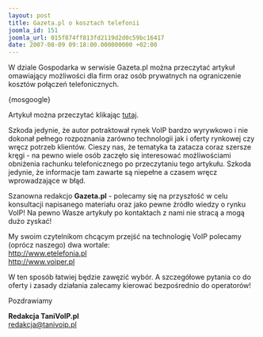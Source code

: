```yaml
---
layout: post
title: Gazeta.pl o kosztach telefonii
joomla_id: 151
joomla_url: 015f874ff813fd2119d2d0c59bc16417
date: 2007-08-09 09:18:00.000000000 +02:00
---
```

W dziale Gospodarka w serwisie Gazeta.pl można przeczytać artykuł omawiający możliwości dla firm oraz os&oacute;b prywatnych na ograniczenie koszt&oacute;w połączeń telefonicznych.<p>{mosgoogle}</p><p>Artykuł można przeczytać klikając <a href="http://gospodarka.gazeta.pl/gospodarka/1,69805,4373962.html" target="_blank">tutaj</a>.</p><p>Szkoda jedynie, że autor potraktował rynek VoIP bardzo wyrywkowo i nie dokonał pełnego rozpoznania zar&oacute;wno technologii jak i oferty rynkowej czy wręcz potrzeb klient&oacute;w. Cieszy nas, że tematyka ta zatacza coraz szersze kręgi - na pewno wiele os&oacute;b zaczęło się interesować możliwościami obniżenia rachunku telefonicznego po przeczytaniu tego artykułu. Szkoda jedynie, że informacje tam zawarte są niepełne a czasem wręcz wprowadzające w błąd.</p><p>Szanowna redakcjo <strong>Gazeta.pl</strong> - polecamy się na przyszłość w celu konsultacji napisanego materiału oraz jako pewne źr&oacute;dło wiedzy o rynku VoIP! Na pewno Wasze artykuły po kontaktach z nami nie stracą a mogą dużo zyskać!</p><p>My swoim czytelnikom chcącym przejść na technologię VoIP polecamy (opr&oacute;cz naszego) dwa wortale:<br /><a href="http://www.etelefonia.pl" target="_blank">http://www.etelefonia.pl</a><br /><a href="http://www.voiper.pl" target="_blank">http://www.voiper.pl</a></p><p>W ten spos&oacute;b łatwiej będzie zawęzić wyb&oacute;r. A szczeg&oacute;łowe pytania co do oferty i zasady działania zalecamy kierować bezpośrednio do operator&oacute;w!</p><p>Pozdrawiamy</p><p><strong>Redakcja TaniVoIP.pl</strong><br /><a href="mailto:redakcja@tanivoip.pl">redakcja@tanivoip.pl</a> &nbsp;</p>
